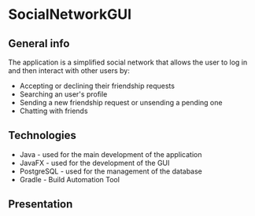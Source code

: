 # SocialNetworkGUI

## General info

The application is a simplified social network that allows the user to log in and then interact with other users by:
  - Accepting or declining their friendship requests
  - Searching an user's profile
  - Sending a new friendship request or unsending a pending one
  - Chatting with friends
  
## Technologies

- Java - used for the main development of the application
- JavaFX - used for the development of the GUI
- PostgreSQL - used for the management of the database
- Gradle - Build Automation Tool

## Presentation
